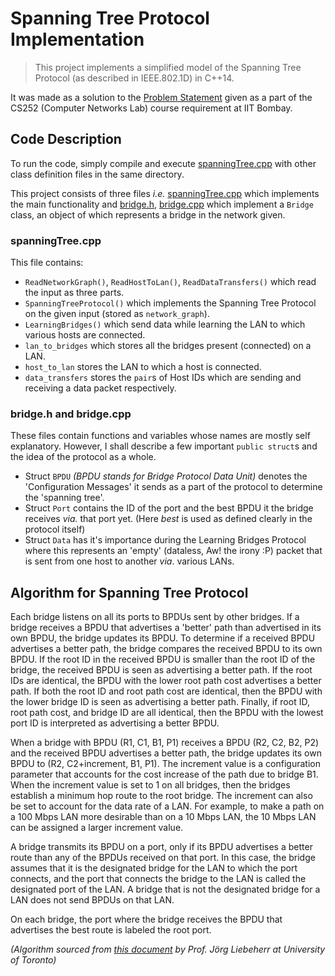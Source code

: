 # Spanning Tree Protocol Implementation

> This project implements a simplified model of the Spanning Tree Protocol (as described in IEEE.802.1D) in C++14.

It was made as a solution to the [Problem Statement](problem_statement.pdf) given as a part of the CS252 (Computer Networks Lab) course requirement at IIT Bombay.

## Code Description

To run the code, simply compile and execute [spanningTree.cpp](src/spanningTree.cpp) with other class definition files in the same directory.

This project consists of three files _i.e._ [spanningTree.cpp](src/spanningTree.cpp) which implements the main functionality and [bridge.h](src/bridge.h), [bridge.cpp](src/bridge.cpp) which implement a `Bridge` class, an object of which represents a bridge in the network given.

### spanningTree.cpp

This file contains:

* `ReadNetworkGraph()`, `ReadHostToLan()`, `ReadDataTransfers()` which read the input as three parts.
* `SpanningTreeProtocol()` which implements the Spanning Tree Protocol on the given input (stored as `network_graph`).
* `LearningBridges()` which send data while learning the LAN to which various hosts are connected.
* `lan_to_bridges` which stores all the bridges present (connected) on a LAN.
* `host_to_lan` stores the LAN to which a host is connected.
* `data_transfers` stores the `pair`s of Host IDs which are sending and receiving a data packet respectively.

### bridge.h and bridge.cpp

These files contain functions and variables whose names are mostly self explanatory. However, I shall describe a few important `public struct`s and the idea of the protocol as a whole.

* Struct `BPDU` _(BPDU stands for Bridge Protocol Data Unit)_ denotes the 'Configuration Messages' it sends as a part of the protocol to determine the 'spanning tree'.
* Struct `Port` contains the ID of the port and the best BPDU it the bridge receives _via._ that port yet. (Here *best* is used as defined clearly in the protocol itself)
* Struct `Data` has it's importance during the Learning Bridges Protocol where this represents an 'empty' (dataless, Aw! the irony :P) packet that is sent from one host to another _via_. various LANs.

## Algorithm for Spanning Tree Protocol

Each bridge listens on all its ports to BPDUs sent by other bridges. If a bridge receives a BPDU that advertises a 'better' path than advertised in its own BPDU, the bridge updates its BPDU. To determine if a received BPDU advertises a better path, the bridge compares the received BPDU to its own BPDU. If the root ID in the received BPDU is smaller than the root ID of the bridge, the received BPDU is seen as advertising a better path. If the root IDs are identical, the BPDU with the lower root path cost advertises a better path. If both the root ID and root path cost are identical, then the BPDU with the lower bridge ID is seen as advertising a better path. Finally, if root ID, root path cost, and bridge ID are all identical, then the BPDU with the lowest port ID is interpreted as advertising a better BPDU.

When a bridge with BPDU (R1, C1, B1, P1) receives a BPDU (R2, C2, B2, P2) and the received BPDU advertises a better path, the bridge updates its own BPDU to (R2, C2+increment, B1, P1). The increment value is a configuration parameter that accounts for the cost increase of the path due to bridge B1. When the increment value is set to 1 on all bridges, then the bridges establish a minimum hop route to the root bridge. The increment can also be set to account for the data rate of a LAN. For example, to make a path on a 100 Mbps LAN more desirable than on a 10 Mbps LAN, the 10 Mbps LAN can be assigned a larger increment value.

A bridge transmits its BPDU on a port, only if its BPDU advertises a better route than any of the BPDUs received on that port. In this case, the bridge assumes that it is the designated bridge for the LAN to which the port connects, and the port that connects the bridge to the LAN is called the designated port of the LAN. A bridge that is not the designated bridge for a LAN does not send BPDUs on that LAN.

On each bridge, the port where the bridge receives the BPDU that advertises the best route is labeled the root port.

_(Algorithm sourced from [this document](http://www.comm.utoronto.ca/~jorg/teaching/ece461/handouts/spt.pdf) by Prof. Jörg Liebeherr at University of Toronto)_

